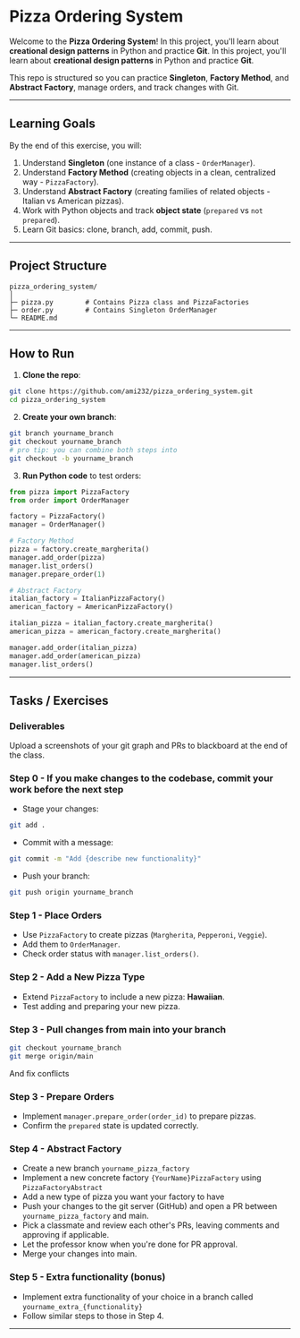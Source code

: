 # Pizza Ordering System

Welcome to the **Pizza Ordering System**! In this project, you'll learn about **creational design patterns** in Python and practice **Git**.
In this project, you'll learn about **creational design patterns** in Python and practice **Git**.

This repo is structured so you can practice **Singleton**, **Factory Method**, and **Abstract Factory**, manage orders, and track changes with Git.

---

## Learning Goals

By the end of this exercise, you will:

1. Understand **Singleton** (one instance of a class - `OrderManager`).
2. Understand **Factory Method** (creating objects in a clean, centralized way - `PizzaFactory`).
3. Understand **Abstract Factory** (creating families of related objects - Italian vs American pizzas).
4. Work with Python objects and track **object state** (`prepared` vs `not prepared`).
5. Learn Git basics: clone, branch, add, commit, push.

---

## Project Structure

```
pizza_ordering_system/
│
├─ pizza.py        # Contains Pizza class and PizzaFactories
├─ order.py        # Contains Singleton OrderManager
└─ README.md
```

---

## How to Run

1. **Clone the repo**:

```bash
git clone https://github.com/ami232/pizza_ordering_system.git
cd pizza_ordering_system
```

2. **Create your own branch**:

```bash
git branch yourname_branch
git checkout yourname_branch
# pro tip: you can combine both steps into
git checkout -b yourname_branch
```

3. **Run Python code** to test orders:

```python
from pizza import PizzaFactory
from order import OrderManager

factory = PizzaFactory()
manager = OrderManager()

# Factory Method
pizza = factory.create_margherita()
manager.add_order(pizza)
manager.list_orders()
manager.prepare_order(1)

# Abstract Factory
italian_factory = ItalianPizzaFactory()
american_factory = AmericanPizzaFactory()

italian_pizza = italian_factory.create_margherita()
american_pizza = american_factory.create_margherita()

manager.add_order(italian_pizza)
manager.add_order(american_pizza)
manager.list_orders()
```

---

## Tasks / Exercises

### Deliverables
Upload a screenshots of your git graph and PRs to blackboard at the end of the class.

### Step 0 - If you make changes to the codebase, commit your work before the next step

* Stage your changes:

```bash
git add .
```

* Commit with a message:

```bash
git commit -m "Add {describe new functionality}"
```

* Push your branch:

```bash
git push origin yourname_branch
```

### Step 1 - Place Orders

* Use `PizzaFactory` to create pizzas (`Margherita`, `Pepperoni`, `Veggie`).
* Add them to `OrderManager`.
* Check order status with `manager.list_orders()`.

### Step 2 - Add a New Pizza Type

* Extend `PizzaFactory` to include a new pizza: **Hawaiian**.
* Test adding and preparing your new pizza.

### Step 3 - Pull changes from main into your branch
```bash
git checkout yourname_branch
git merge origin/main
```
And fix conflicts

### Step 3 - Prepare Orders

* Implement `manager.prepare_order(order_id)` to prepare pizzas.
* Confirm the `prepared` state is updated correctly.

### Step 4 - Abstract Factory
* Create a new branch `yourname_pizza_factory`
* Implement a new concrete factory `{YourName}PizzaFactory` using `PizzaFactoryAbstract`
* Add a new type of pizza you want your factory to have
* Push your changes to the git server (GitHub) and open a PR between `yourname_pizza_factory` and main.
* Pick a classmate and review each other's PRs, leaving comments and approving if applicable.
* Let the professor know when you're done for PR approval.
* Merge your changes into main.

### Step 5 - Extra functionality (bonus)

* Implement extra functionality of your choice in a branch called `yourname_extra_{functionality}`
* Follow similar steps to those in Step 4.

---

